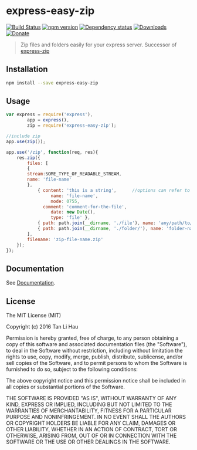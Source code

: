 # express-easy-zip

[![Build Status](https://travis-ci.org/tanhauhau/express-easy-zip.svg?branch=master)](https://travis-ci.org/tanhauhau/express-easy-zip)
[![npm version](https://badge.fury.io/js/express-easy-zip.svg)](https://badge.fury.io/js/express-easy-zip)
[![Dependency status](https://david-dm.org/tanhauhau/express-easy-zip.svg)](https://david-dm.org)
[![Downloads](https://img.shields.io/npm/dt/express-easy-zip.svg)](https://www.npmjs.com/package/express-easy-zip)
[![Donate](https://img.shields.io/gratipay/user/tanhauhau.svg)](https://gratipay.com/~tanhauhau/)

> Zip files and folders easily for your express server. 
> Successor of [express-zip](https://www.npmjs.com/package/express-zip)

## Installation

```bash
npm install --save express-easy-zip
```

## Usage
```javascript
var express = require('express'),
        app = express(),
        zip = require('express-easy-zip');

//include zip
app.use(zip());

app.use('/zip', function(req, res){
    res.zip({
        files: [
        {
        stream:SOME_TYPE_OF_READABLE_STREAM,
        name: 'file-name'
        },
            { content: 'this is a string',      //options can refer to [http://archiverjs.com/zip-stream/ZipStream.html#entry](http://archiverjs.com/zip-stream/ZipStream.html#entry)
                 name: 'file-name',
                 mode: 0755,
              comment: 'comment-for-the-file',
                 date: new Date(),
                 type: 'file' },
            { path: path.join(__dirname, './file'), name: 'any/path/to/file' }, //can be a file
            { path: path.join(__dirname, './folder/'), name: 'folder-name' }    //or a folder
        ],
        filename: 'zip-file-name.zip'
    });
});
```

## Documentation

See [Documentation](https://github.com/tanhauhau/express-easy-zip/blob/master/DOC.md).

## License

The MIT License (MIT)

Copyright (c) 2016 Tan Li Hau

Permission is hereby granted, free of charge, to any person obtaining a copy
of this software and associated documentation files (the "Software"), to deal
in the Software without restriction, including without limitation the rights
to use, copy, modify, merge, publish, distribute, sublicense, and/or sell
copies of the Software, and to permit persons to whom the Software is
furnished to do so, subject to the following conditions:

The above copyright notice and this permission notice shall be included in all
copies or substantial portions of the Software.

THE SOFTWARE IS PROVIDED "AS IS", WITHOUT WARRANTY OF ANY KIND, EXPRESS OR
IMPLIED, INCLUDING BUT NOT LIMITED TO THE WARRANTIES OF MERCHANTABILITY,
FITNESS FOR A PARTICULAR PURPOSE AND NONINFRINGEMENT. IN NO EVENT SHALL THE
AUTHORS OR COPYRIGHT HOLDERS BE LIABLE FOR ANY CLAIM, DAMAGES OR OTHER
LIABILITY, WHETHER IN AN ACTION OF CONTRACT, TORT OR OTHERWISE, ARISING FROM,
OUT OF OR IN CONNECTION WITH THE SOFTWARE OR THE USE OR OTHER DEALINGS IN THE
SOFTWARE.
